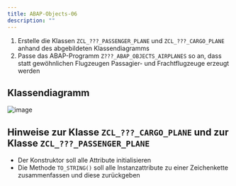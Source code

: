 ```yaml
---
title: ABAP-Objects-06
description: ""
---
```


1. Erstelle die Klassen `ZCL_???_PASSENGER_PLANE` und `ZCL_???_CARGO_PLANE` anhand des abgebildeten Klassendiagramms
2. Passe das ABAP-Programm `Z???_ABAP_OBJECTS_AIRPLANES` so an, dass statt gewöhnlichen Flugzeugen Passagier- und Frachtflugzeuge erzeugt werden

## Klassendiagramm

![image](https://user-images.githubusercontent.com/47243617/210181584-46614c3a-3f0c-4243-a213-9bfa25a12616.png)

## Hinweise zur Klasse `ZCL_???_CARGO_PLANE` und zur Klasse `ZCL_???_PASSENGER_PLANE`

- Der Konstruktor soll alle Attribute initialisieren
- Die Methode `TO_STRING()` soll alle Instanzattribute zu einer Zeichenkette zusammenfassen und diese zurückgeben
